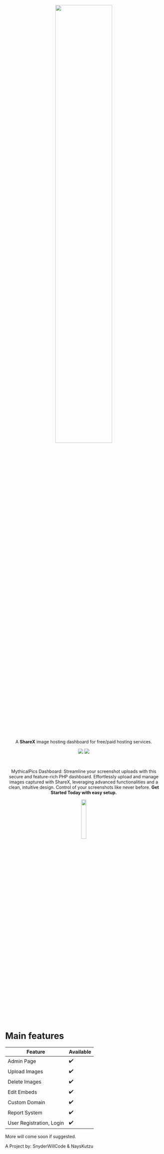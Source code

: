 <p align="center"><img src="https://i.imgur.com/xUs4Vfg.png" width=60% /></p>
<p align="center">A <strong>ShareX</strong> image hosting dashboard for free/paid hosting services.</p>
<p align="center"><img src="https://discord.com/api/guilds/1087082698079731814/widget.png?style=shield" />
<img src="https://img.shields.io/badge/Made%20with-PHP-3F51B5" /></p>



<br>

<p align="center">MythicalPics Dashboard: Streamline your screenshot uploads with this secure and feature-rich PHP dashboard.  
Effortlessly upload and manage images captured with ShareX, leveraging advanced functionalities and a clean, intuitive design. Control of your screenshots like never before. <strong>Get Started Today with easy setup.</strong></p>
<p align="center"><a href="https://docs.atoro.tech"><img src="https://i.imgur.com/IJnJnTA.png" width=18%></a></p>

# Main features
| Feature               | Available |
|-----------------------|-----------|
| Admin Page            | ✔️        |
| Upload Images         | ✔️        |
| Delete Images         | ✔️        |
| Edit Embeds           | ✔️        |
| Custom Domain         | ✔️        |
| Report System          | ✔️        |
| User Registration, Login  | ✔️        |


More will come soon if suggested.

A Project by: SnyderWillCode & NaysKutzu
